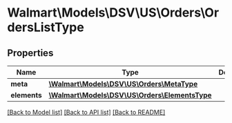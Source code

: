 # Walmart\Models\DSV\US\Orders\OrdersListType

## Properties

Name | Type | Description | Notes
------------ | ------------- | ------------- | -------------
**meta** | [**\Walmart\Models\DSV\US\Orders\MetaType**](MetaType.md) |  |
**elements** | [**\Walmart\Models\DSV\US\Orders\ElementsType**](ElementsType.md) |  |


[[Back to Model list]](./) [[Back to API list]](../../../../../README.md#supported-apis) [[Back to README]](../../../../../README.md)
